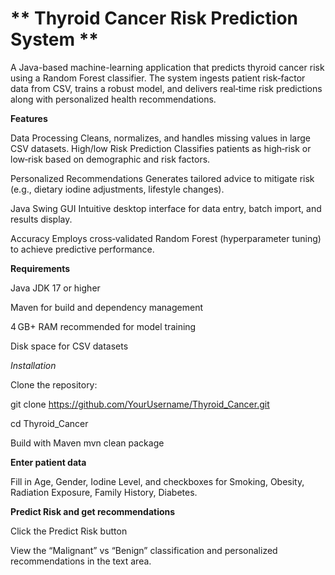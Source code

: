 # ** Thyroid Cancer Risk Prediction System **

A Java-based machine-learning application that predicts thyroid cancer risk using a Random Forest classifier. The system ingests patient risk‑factor data from CSV, trains a robust model, and delivers real‑time risk predictions along with personalized health recommendations.

**Features**

Data Processing
Cleans, normalizes, and handles missing values in large CSV datasets.
High/low Risk Prediction
Classifies patients as high‐risk or low‐risk based on demographic and risk factors.

Personalized Recommendations
Generates tailored advice to mitigate risk (e.g., dietary iodine adjustments, lifestyle changes).

Java Swing GUI
Intuitive desktop interface for data entry, batch import, and results display.

 Accuracy
Employs cross‑validated Random Forest (hyperparameter tuning) to achieve predictive performance.

**Requirements**

Java JDK 17 or higher

Maven for build and dependency management

4 GB+ RAM recommended for model training

Disk space for CSV datasets

_Installation_

Clone the repository:

git clone https://github.com/YourUsername/Thyroid_Cancer.git

cd Thyroid_Cancer

Build with Maven
mvn clean package

**Enter patient data**

Fill in Age, Gender, Iodine Level, and checkboxes for Smoking, Obesity, Radiation Exposure, Family History, Diabetes.

**Predict Risk and get recommendations**

Click the Predict Risk button

View the “Malignant” vs “Benign” classification and personalized recommendations in the text area.

